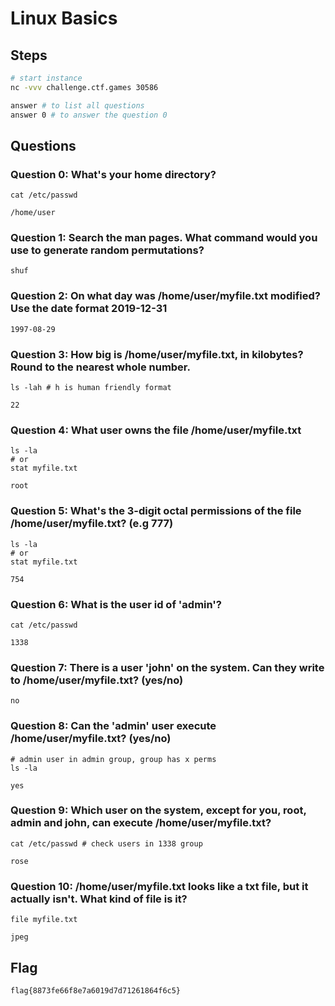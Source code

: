 # Linux Basics

## Steps

```bash
# start instance
nc -vvv challenge.ctf.games 30586

answer # to list all questions
answer 0 # to answer the question 0
```

## Questions

### Question 0: What's your home directory?

```
cat /etc/passwd
```

```
/home/user
```

### Question 1: Search the man pages. What command would you use to generate random permutations?

```
shuf
```

### Question 2: On what day was /home/user/myfile.txt modified? Use the date format 2019-12-31

```
1997-08-29
```

### Question 3: How big is /home/user/myfile.txt, in kilobytes? Round to the nearest whole number.

```
ls -lah # h is human friendly format
```

```
22
```

### Question 4: What user owns the file /home/user/myfile.txt

```
ls -la
# or
stat myfile.txt
```

```
root
```

### Question 5: What's the 3-digit octal permissions of the file /home/user/myfile.txt? (e.g 777)

```
ls -la
# or
stat myfile.txt
```

```
754
```

### Question 6: What is the user id of 'admin'?

```
cat /etc/passwd
```

```
1338
```

### Question 7: There is a user 'john' on the system. Can they write to /home/user/myfile.txt? (yes/no)

```
no
```

### Question 8: Can the 'admin' user execute /home/user/myfile.txt? (yes/no)

```
# admin user in admin group, group has x perms
ls -la
```

```
yes
```

### Question 9: Which user on the system, except for you, root, admin and john, can execute /home/user/myfile.txt?

```
cat /etc/passwd # check users in 1338 group
```

```
rose
```

### Question 10: /home/user/myfile.txt looks like a txt file, but it actually isn't. What kind of file is it?

```
file myfile.txt
```

```
jpeg
```

## Flag

```
flag{8873fe66f8e7a6019d7d71261864f6c5}
```

